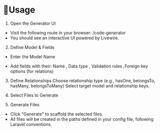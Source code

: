 # 📘Usage 

1. Open the Generator UI
- Visit the following route in your browser: /code-generator 
- You should see an interactive UI powered by Livewire.

 2. Define Model & Fields

- Enter the Model Name

- Add fields with their: Name , Data type , Validation rules ,Foreign key options (for relations)

3. Define Relationships
Choose relationship type (e.g., hasOne, belongsTo, hasMany, belongsToMany)
Select target model and relationship keys.

4. Select Files to Generate

5. Generate Files
 - Click "Generate" to scaffold the selected files.
- All files will be created in the paths defined in your config file, following Laravel conventions.